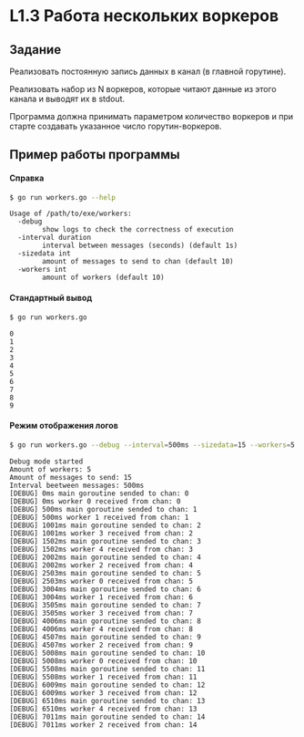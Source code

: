 # L1.3 Работа нескольких воркеров
## Задание
Реализовать постоянную запись данных в канал (в главной горутине).

Реализовать набор из N воркеров, которые читают данные из этого канала и выводят их в stdout.

Программа должна принимать параметром количество воркеров и при старте создавать указанное число горутин-воркеров.
## Пример работы программы
#### Справка
```bash
$ go run workers.go --help
```
```
Usage of /path/to/exe/workers:
  -debug
    	show logs to check the correctness of execution
  -interval duration
    	interval between messages (seconds) (default 1s)
  -sizedata int
    	amount of messages to send to chan (default 10)
  -workers int
    	amount of workers (default 10)
```

#### Стандартный вывод 
```bash
$ go run workers.go 
```
```
0
1
2
3
4
5
6
7
8
9
```

#### Режим отображения логов
```bash 
$ go run workers.go --debug --interval=500ms --sizedata=15 --workers=5
```
```
Debug mode started
Amount of workers: 5
Amount of messages to send: 15
Interval beetween messages: 500ms
[DEBUG] 0ms main goroutine sended to chan: 0
[DEBUG] 0ms worker 0 received from chan: 0
[DEBUG] 500ms main goroutine sended to chan: 1
[DEBUG] 500ms worker 1 received from chan: 1
[DEBUG] 1001ms main goroutine sended to chan: 2
[DEBUG] 1001ms worker 3 received from chan: 2
[DEBUG] 1502ms main goroutine sended to chan: 3
[DEBUG] 1502ms worker 4 received from chan: 3
[DEBUG] 2002ms main goroutine sended to chan: 4
[DEBUG] 2002ms worker 2 received from chan: 4
[DEBUG] 2503ms main goroutine sended to chan: 5
[DEBUG] 2503ms worker 0 received from chan: 5
[DEBUG] 3004ms main goroutine sended to chan: 6
[DEBUG] 3004ms worker 1 received from chan: 6
[DEBUG] 3505ms main goroutine sended to chan: 7
[DEBUG] 3505ms worker 3 received from chan: 7
[DEBUG] 4006ms main goroutine sended to chan: 8
[DEBUG] 4006ms worker 4 received from chan: 8
[DEBUG] 4507ms main goroutine sended to chan: 9
[DEBUG] 4507ms worker 2 received from chan: 9
[DEBUG] 5008ms main goroutine sended to chan: 10
[DEBUG] 5008ms worker 0 received from chan: 10
[DEBUG] 5508ms main goroutine sended to chan: 11
[DEBUG] 5508ms worker 1 received from chan: 11
[DEBUG] 6009ms main goroutine sended to chan: 12
[DEBUG] 6009ms worker 3 received from chan: 12
[DEBUG] 6510ms main goroutine sended to chan: 13
[DEBUG] 6510ms worker 4 received from chan: 13
[DEBUG] 7011ms main goroutine sended to chan: 14
[DEBUG] 7011ms worker 2 received from chan: 14
```
